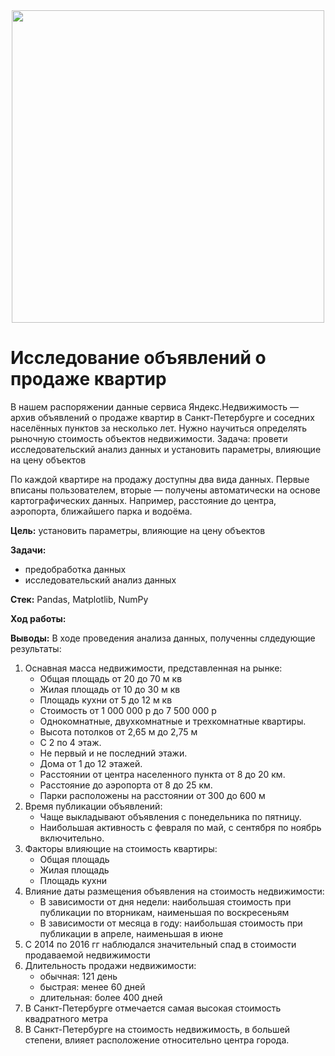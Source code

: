   <div id="header" align="center">
 <img src="https://github.com/user-attachments/assets/ff64b28a-e9c6-4fe6-9222-9429035e229a" width="500"/>
  </div>
  
# Исследование объявлений о продаже квартир

В нашем распоряжении данные сервиса Яндекс.Недвижимость — архив объявлений о продаже квартир в Санкт-Петербурге и соседних населённых пунктов за несколько лет. Нужно научиться определять рыночную стоимость объектов недвижимости. Задача: провети исследовательский анализ данных и установить параметры, влияющие на цену объектов

По каждой квартире на продажу доступны два вида данных. Первые вписаны пользователем, вторые — получены автоматически на основе картографических данных. Например, расстояние до центра, аэропорта, ближайшего парка и водоёма.

**Цель:** установить параметры, влияющие на цену объектов

**Задачи:**  

- предобработка данных  
- исследовательский анализ данных  

**Стек:** Pandas, Matplotlib, NumPy

**Ход работы:**

**Выводы:**
В ходе проведения анализа данных, полученны слдедующие результаты:
1. Оснавная масса недвижимости, представленная на рынке:
    - Общая площадь от 20 до 70 м кв
    - Жилая площадь от 10 до 30 м кв
    - Площадь кухни от 5 до 12 м кв
    - Стоимость от 1 000 000 р до 7 500 000 р
    - Однокомнатные, двухкомнатные и трехкомнатные квартиры.
    - Высота потолков от 2,65 м до 2,75 м
    - С 2 по 4 этаж.
    - Не первый и не последний этажи.
    - Дома от 1 до 12 этажей.
    - Расстоянии от центра населенного пункта от 8 до 20 км.
    - Расстояние до аэропорта от 8 до 25 км.
    - Парки расположены на расстоянии от 300 до 600 м
2. Время публикации объявлений:
    - Чаще выкладывают объявления c понедельника по пятницу.
    - Наибольшая активность с февраля по май, с сентября по ноябрь включительно.
3. Факторы влияющие на стоимость квартиры:
    - Общая площадь
    - Жилая площадь
    - Площадь кухни
4. Влияние даты размещения объявления на стоимость недвижимости:
    - В зависимости от дня недели: наибольшая стоимость при публикации по вторникам, наименьшая по воскресеньям
    - В зависимости от месяца в году: наибольшая стоимость при публикации в апреле, наименьшая в июне
5. С 2014 по 2016 гг наблюдался значительный спад в стоимости продаваемой недвижимости
6. Длительность продажи недвижимости:
    - обычная: 121 день
    - быстрая: менее 60 дней
    - длительная: более 400 дней
7. В Санкт-Петербурге отмечается самая высокая стоимость квадратного метра
8. В Cанкт-Петербурге на стоимость недвижимость, в большей степени, влияет расположение относительно центра города.
